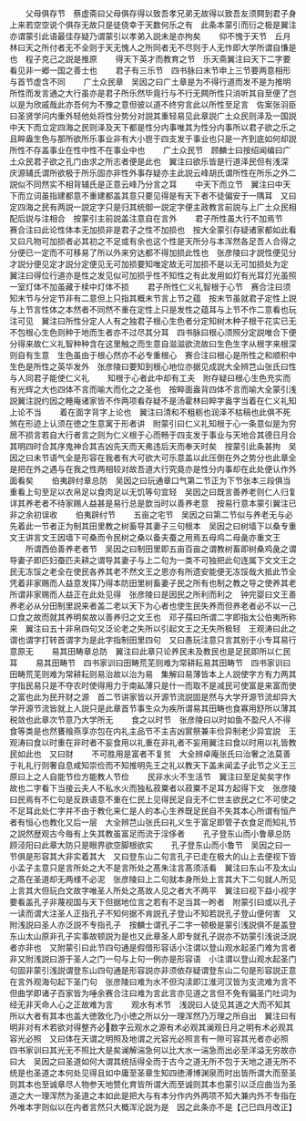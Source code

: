 <!-- { "loadSidebar": true } -->
　　父母俱存节　蔡虚斋曰父母俱存得以致吾孝兄弟无故得以致吾友须闗到君子身上来若空空说个俱存无故只是徒侥幸于天数何乐之有　此条本蒙引而衍之极是翼注亦谓蒙引此语最佳存疑乃谓蒙引以孝弟入説未是亦拘矣
　　仰不愧于天节　丘月林曰天之所付者无不全则于天无愧人之所同者无不尽则于人无怍即大学所谓自慊是也　程子克己之説是推原
　　得天下英才而教育之节　乐天斋翼注曰天下二字要看见非一郷一国之善士也
　　君子有三乐节　四书脉曰末节申上三节要两意相形与首节虚含不同
　　广土众民章　吴因之曰广土章是为不得行道而发不是为推明所性而发言通之大行虽亦是君子所乐然毕竟行与不行无闗所性只消听其自至便了岂以是为欣戚哉此亦吾何为不豫之意但彼以道不终穷言此以所性至足言　佐案张羽臣曰圣贤学问内重外轻他处将性分势分对説其重轻易见此章説广土众民则泽及一国説中天下而立定四海之民则泽及天下都是性分内事唯其为性分内事所以君子欲之乐之且睟盎生色与那所欲所乐事业非有大小鬯于四支发于事业也只是一齐到底如何却説所性不存盖事业在性中性不在事业中也
　　广土众民节　顾麟士曰按绍闻编曰广土众民君子欲之孔门由求之所志者便是此也　翼注曰欲乐皆是行道泽民但有浅深　庆源辅氏谓所欲极于所乐固亦非性外事存疑亦主此説云峰胡氏谓所性在所乐之外二説似不同然实不相背辅氏是正意云峰乃分言之耳
　　中天下而立节　翼注曰中天下而立词虽指建都意不重建都盖其意只要见得是有天下者不徒偏安于一隅耳　又曰定四海之民有两説一説定字只是归其统御一説定字便主政教言前説与上广土众民相配后説与注相合　按蒙引主前説盖注意自在言外
　　君子所性虽大行不加焉节　赛合注曰此论性体本无加损非是君子之性不加损也　按大全蒙引存疑诸家都如此看　又曰凡物可加损者必其初之不足或有余也这个性是天所分与本浑然各足吾人合得之分便已一定而不可移易了所以外来穷达都不得加损此性也　张彦陵曰才説性便见分才説分便见定才説分定便见无可加损要知唯定故无可加损不是以无可加损处为定　翼注曰得位行道亦是性之发见似可加损乎性不知性之有此发用如灯有光耳灯光虽照一室灯体不加虽藏于椟中灯体不损
　　君子所性仁义礼智根于心节　赛合注曰须知末节与分定节非有二意但上只指其概末节言上节之蕴　按末节虽就君子定性上説与上节言性体之本然者不同然不重在定性上只是发性之蕴耳与上节不作二意看也玩注可见　翼注曰所性分定人人有之独君子根心生色者分定知树木种子根干花实已无不包根心生色则种于地而生者亦不过尽其分耳　四书脉曰根心须照分定説唯合下便分得来故仁义礼智种种含在这里触之而生意自滋滋欲流故曰生色生字从根字来根深则自有生意　生色虽由于根心然亦不必专重根心　赛合注曰根心是所性之和顺积中生色是所性之英华发外　张彦陵曰要知到根心地位亦据见成説大全辨芑山张氏曰性与人同君子能使仁义礼
　　知根于心者此中却有工夫　附存疑曰根心生色充实而有光辉之大也四体不言而喻大而化之之圣也　按睟面盎背四体不言而喻大全蒙引浅説翼注説约因之睡庵诸家皆不作两项看存疑不是汤霍林曰睟字盎字当着在仁义礼知上论不当
　　着在面字背字上论也　翼注曰清和不粗粝也润泽不枯稿也此俱不死煞在形迹上认须在徳之生意寓于形者讲　附蒙引曰仁义礼知根于心一条意似是为穷居不损言若自大行者言之则为仁义根于心而畅于四支发于事业与天地合其德日月合其明四时合其序鬼神合其吉凶先天而天弗违后天而奉天时矣　按蒙引此条甚拘　吴因之曰未节语气全是形容在我者有大可欲大可乐意盖以此压倒在外之势分也此章全是把在外之遇与在我之性两相较对故吾道大行究竟亦是性分内事却在此处便认作外面看矣
　　伯夷辟纣章总防　吴因之曰玩通章口气第二节正为下节张本三段俱当重看上句至足以衣帛足以食肉足以无饥等句宜轻　吴因之曰既言善养老则仁人归复详其养老者不待家赐人益甚是易行总是歆当时以善养老意　按易行意本蒙引翼注已非之余初误收
　　伯夷辟纣节
　　五亩之宅节　吴因之曰第二节似与养老无与必先着此一节者正为制其田里教之树畜导其妻子三句根本　吴因之曰树墙下以桑专重文王讲言文王因墙下可桑而令民树之桑以备夫蚕之用焉五母鸡二母彘亦重文王
　　所谓西伯善养老者节　吴因之曰制田里即五亩百亩之谓教树畜即树桑鸡彘之谓导妻子即匹妇蚕匹夫耕之谓导其妻子与上二句为一类不可独把此句连属下文文王之民无冻馁之老全在使民各养其老不然文王之恩亦有所遗安能便无冻馁哉大抵此节全凭着非家赐而人益意发挥乃得本防田里树畜妻子民之所有也制之教之导之使养其老所谓非家赐而人益正在此处见得　张彦陵曰是因民之所利而利之　钟完婴曰文王善养老必从分田制里説来者盖二老以天下为心者也使生民失养而但养老者必不以一己口食之故而就其养明矣故以善养归之文王也　邓子孺曰所谓二字即指太公伯夷所称来　翼注曰五十非帛四句又泛论老之失所以引起文王之无失所极轻　王观涛曰此之谓也谓字打转首谓字为是此字指制田里四句　又曰愚玩注意只言其别于小专耳易行意原无
　　易其田畴章总防　翼注曰此章只论养民未及教民也是足民即所以仁民耳
　　易其田畴节　四书家训曰田畴荒芜则难为常耕耘易其田畴节　四书家训曰田畴荒芜则难为常耕耘则易治故以治为易　集解曰易薄皆本上人説使字方有力两其字指民易只是不夺农时使得用力于南畆薄只是什一而取不是减民可使富是来富而使之富也此为民开财之源　首二节讲家皆以开源节流説固是然与大学开源节流却异大学开源节流皆就上人説只是此章首节事生众为疾所谓易其田畴也食寡用舒所以薄其税敛也此章次节意乃大学所无
　　食之以时节　张彦陵曰以时如鱼不盈尺人不得食等类是也然饔飱燕享亦包在内礼主品节不主吉凶賔祭兼丰俭异制老少异宜説　王观涛曰食以时重在非时者不妄食用以礼重在非礼者不妄用翼注曰食以时用以礼皆教民如此也　又曰财
　　不可胜用是富者不复贫　大全辨卓庵张氏曰治奢之法莫善于礼礼行则奢自息咸知崇俭而不知推明先王之礼以教天下盖未闻孟子此节之义王三原曰上之人自能节俭方能教人节俭
　　民非水火不生活节　翼注曰至足矣矣字作故也二字看下当接云夫人不私水火而独私菽粟者以菽粟不足耳方起得下文　张彦陵曰民焉有不仁句是反跌语意不重在仁民上见得民足自无不仁世主欲民之仁不可使之不足耳此处仁字并不由于教化来仁是人的本心生养既足民自不失其本心所谓有恒产者有恒心也教化又后一层　大全辨芑山张氏曰礼义生于富足即管子衣食足而知礼节之説然歴观古今毎有上失其教虽富足而流于淫侈者
　　孔子登东山而小鲁章总防　顾泾阳曰此章大防只是眼界欲空脚根欲实
　　孔子登东山而小鲁节　吴因之曰一节俱是形容其大非实着其大　又曰登东山二句言孔子已走在极大的山上去便视下皆小孟子主意只是言所处之大不是言所处之髙朱注言髙须活看　翼注曰东山不及太山之髙在圣道却无两様不必泥　张彦陵曰上二句就本身所处上言其大下二句就人所见上言其大但玩白文故字唯圣人所处之髙故人见之者大不两平　翼注曰视下益小视字要看盖孔子非蔑视国与天下但据地位言之若有不足当其一盻者　附蒙引曰或以孔子一读而谓大注圣人正指孔子不知何据不肯説孔子登山不知若説孔子登山便何害　又附浅説曰圣人亦泛説不专指孔子　按麟士谓孔子二字一顿极是蒙引浅説俱不是盖登东山太山原非孔子实事故顿説为是也又此章圣人即专就孔子説亦不妨蒙引浅说泛説者亦非也　又附蒙引曰此节四句通是假借形容话小注谓以登山观水起圣门难为言者非又附浅説曰游于圣人之门一句与上句一例亦是形容语　小注谓以登山观水起圣门句固非蒙引浅説谓登东山四句通是形容説亦非须依存疑谓登东山二句是形容説正意在言外观海句起下圣门句　张彦陵曰难为水不但沟渎即江淮河汉皆为支流难为言不但曲学即诸子百家皆为唾余赛合注曰难为言此言亦见道之言但不免有偏圣门吐词为经无非天命人心之正故难为言
　　观水有术节　浅説曰人徒见其道之大而不知其所以大者有其本也盖大徳敦化乃小徳之所以分一理浑然乃万理之所自出　翼注曰有明非对有术若欲对得整齐必数字云观水之源有术必观其澜观日月之明有术必观其容光必照　又曰体在天谓之明照及地谓之光容光必照言有一隙可容其光者亦必照　四书家训曰其光无不照比大是矣澜解湍急何以比大水一湍急而出必至洋溢无穷故亦曰大　吴因之曰圣道如何大谓其统括得全而于古今之道无所不包于天地之道无所不统是也圣道之本何处见得且如中庸至圣章生知四徳溥博渊泉而时出皆所谓大而至圣则其本也至诚章尽人物参天地赞化育皆所谓大而至诚则其本也蒙引以泛应曲当为圣道之大一理浑然为圣道之本如此是把大与有本分作内外两项不知大兼内外不专指在外唯本字则似以在内者言然只大概浑沦説为是　因之此条亦不是【己巳四月改正】
